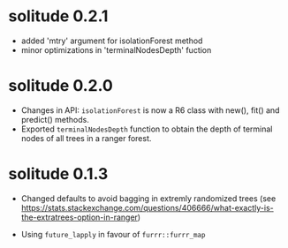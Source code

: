 # solitude 0.2.1

- added 'mtry' argument for isolationForest method
- minor optimizations in 'terminalNodesDepth' fuction

# solitude 0.2.0

- Changes in API: `isolationForest` is now a R6 class with new(), fit() and predict() methods.
- Exported `terminalNodesDepth` function to obtain the depth of terminal nodes of all trees in a ranger forest. 

# solitude 0.1.3

- Changed defaults to avoid bagging in extremly randomized trees (see https://stats.stackexchange.com/questions/406666/what-exactly-is-the-extratrees-option-in-ranger)

- Using `future_lapply` in favour of `furrr::furrr_map`
